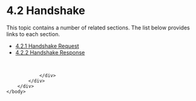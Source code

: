 <html dir="LTR" xmlns:mshelp="http://msdn.microsoft.com/mshelp" xmlns:ddue="http://ddue.schemas.microsoft.com/authoring/2003/5" xmlns:xlink="http://www.w3.org/1999/xlink" xmlns:tool="http://www.microsoft.com/tooltip">
    <head>
        <meta http-equiv="Content-Type" content="text/html; CHARSET=utf-8"></meta>
        <meta name="save" content="history"></meta>
        <title>4.2 Handshake</title>
        <xml>
            <mshelp:toctitle title="4.2 Handshake"></mshelp:toctitle>
            <mshelp:rltitle title="[MS-SSAS8]: Handshake"></mshelp:rltitle>
            <mshelp:keyword index="A" term="963d258e-a18a-4f13-866d-1af0672b5ed7"></mshelp:keyword>
            <mshelp:attr name="DCSext.ContentType" value="open specification"></mshelp:attr>
            <mshelp:attr name="AssetID" value="963d258e-a18a-4f13-866d-1af0672b5ed7"></mshelp:attr>
            <mshelp:attr name="TopicType" value="kbRef"></mshelp:attr>
            <mshelp:attr name="DCSext.Title" value="[MS-SSAS8]: Handshake" />
        </xml>
    </head>
    <body>
        <div id="header">
            <h1 class="heading">4.2 Handshake</h1>
        </div>
        <div id="mainSection">
            <div id="mainBody">
                <div id="allHistory" class="saveHistory"></div>
                <div id="sectionSection0" class="section" name="collapseableSection">
                    <p>This topic contains a number of related sections. The list below provides links to each section.<br /></p><ul><li><span><a href="3882daba-2b38-4bed-a37e-1f230433e091.md">4.2.1 Handshake Request</a></span></li><li><span><a href="0e856d7c-8fc3-42ff-b823-923b002f1b66.md">4.2.2 Handshake Response</a></span></li></ul><p><br /></p>


                </div>
            </div>
        </div>
    </body>
</html>